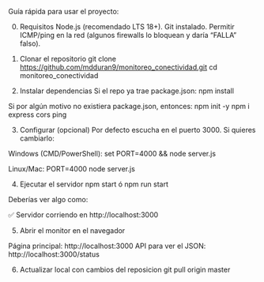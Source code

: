 Guía rápida para usar el proyecto:

0) Requisitos
Node.js (recomendado LTS 18+).
Git instalado.
Permitir ICMP/ping en la red (algunos firewalls lo bloquean y daría “FALLA” falso).

1) Clonar el repositorio
git clone https://github.com/mdduran9/monitoreo_conectividad.git
cd monitoreo_conectividad

2) Instalar dependencias
Si el repo ya trae package.json:
npm install

Si por algún motivo no existiera package.json, entonces:
npm init -y
npm i express cors ping

3) Configurar (opcional)
Por defecto escucha en el puerto 3000. Si quieres cambiarlo:

Windows (CMD/PowerShell):
set PORT=4000 && node server.js

Linux/Mac:
PORT=4000 node server.js

4) Ejecutar el servidor
npm start
ó
npm run start

Deberías ver algo como:

✅ Servidor corriendo en http://localhost:3000

5) Abrir el monitor en el navegador

Página principal: http://localhost:3000
API para ver el JSON: http://localhost:3000/status

6) Actualizar local con cambios del reposicion
   git pull origin master




